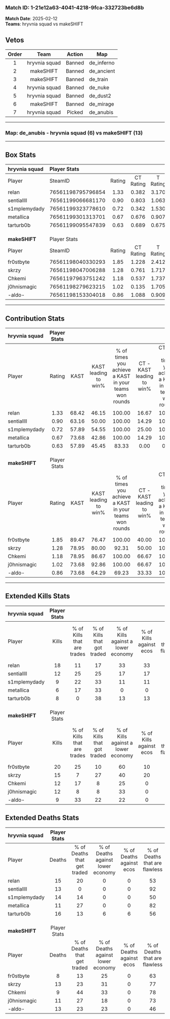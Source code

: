 ### Match ID: 1-21e12a63-4041-4218-9fca-332723be6d8b  
**Match Date**: 2025-02-12  
**Teams**: hryvnia squad vs makeSHIFT  

## Vetos  

| Order | Team | Action | Map |
| :---: | :--: | :----: | --- |
| 1 | hryvnia squad | Banned | de_inferno |
| 2 | makeSHIFT | Banned | de_ancient |
| 3 | makeSHIFT | Banned | de_train |
| 4 | hryvnia squad | Banned | de_nuke |
| 5 | hryvnia squad | Banned | de_dust2 |
| 6 | makeSHIFT | Banned | de_mirage |
| 7 | hryvnia squad | Picked | de_anubis |

---  

### **Map**: de_anubis - hryvnia squad (6) vs makeSHIFT (13)  
---  

## Box Stats  

| **hryvnia squad** | Player Stats      |        |           |          |       |       |       |         |        |      |     |
| :- | :- | :-: | :-: | :-: | :-: | :-: | :-: | :-: | :-: | :-: | :-: |
| Player            | SteamID           | Rating | CT Rating | T Rating | KAST  |  ADR  | Kills | Assists | Deaths | K/D  | HS% |
| relan             | 76561198795796854 |  1.33  |   0.382   |  3.170   | 68.42 | 111.2 |  18   |    2    |   15   | 1.20 | 50  |
| sentiallll        | 76561199066681170 |  0.90  |   0.803   |  1.063   | 63.16 | 59.3  |  12   |    1    |   13   | 0.92 | 66  |
| s1mplemydady      | 76561199323778610 |  0.72  |   0.342   |  1.530   | 57.89 | 64.7  |   9   |    3    |   14   | 0.64 | 55  |
| metallica         | 76561199301313701 |  0.67  |   0.676   |  0.907   | 73.68 | 32.3  |   6   |    1    |   11   | 0.55 | 33  |
| tarturb0b         | 76561199095547839 |  0.63  |   0.689   |  0.675   | 57.89 | 68.2  |   8   |    2    |   16   | 0.50 | 75  |
|                   |                   |        |           |          |       |       |       |         |        |      |     |
|                   |                   |        |           |          |       |       |       |         |        |      |     |
|                   |                   |        |           |          |       |       |       |         |        |      |     |
| **makeSHIFT**     | Player Stats      |        |           |          |       |       |       |         |        |      |     |
| Player            | SteamID           | Rating | CT Rating | T Rating | KAST  |  ADR  | Kills | Assists | Deaths | K/D  | HS% |
| fr0stbyte         | 76561198040330293 |  1.85  |   1.228   |  2.412   | 89.47 | 128.6 |  20   |    8    |   8    | 2.50 | 50  |
| skrzy             | 76561198047006288 |  1.28  |   0.761   |  1.717   | 78.95 | 95.1  |  15   |    4    |   13   | 1.15 | 73  |
| Chkemi            | 76561197963751242 |  1.18  |   0.537   |  1.737   | 78.95 | 67.2  |  12   |    7    |   9    | 1.33 | 41  |
| j0hnismagic       | 76561198279623215 |  1.02  |   0.135   |  1.705   | 73.68 | 51.7  |  12   |    4    |   11   | 1.09 |  8  |
| -aldo-            | 76561198153304018 |  0.86  |   1.088   |  0.909   | 73.68 | 60.3  |   9   |    5    |   13   | 0.69 | 55  |
---  

## Contribution Stats  

| **hryvnia squad** | Player Stats |       |                      |                                                        |                           |                                                             |                          |                                                            |
| :- | :-: | :-: | :-: | :-: | :-: | :-: | :-: | :-: |
| Player            |    Rating    | KAST  | KAST leading to win% | % of times you achieve a KAST in your teams won rounds | CT - KAST leading to win% | CT - % of times you achieve a KAST in your teams won rounds | T - KAST leading to win% | T - % of times you achieve a KAST in your teams won rounds |
| relan             |     1.33     | 68.42 |        46.15         |                         100.00                         |           16.67           |                           100.00                            |          71.43           |                           100.00                           |
| sentiallll        |     0.90     | 63.16 |        50.00         |                         100.00                         |           14.29           |                           100.00                            |          100.00          |                           100.00                           |
| s1mplemydady      |     0.72     | 57.89 |        54.55         |                         100.00                         |           25.00           |                           100.00                            |          71.43           |                           100.00                           |
| metallica         |     0.67     | 73.68 |        42.86         |                         100.00                         |           14.29           |                           100.00                            |          71.43           |                           100.00                           |
| tarturb0b         |     0.63     | 57.89 |        45.45         |                         83.33                          |           0.00            |                            0.00                             |          100.00          |                           100.00                           |
|                   |              |       |                      |                                                        |                           |                                                             |                          |                                                            |
|                   |              |       |                      |                                                        |                           |                                                             |                          |                                                            |
|                   |              |       |                      |                                                        |                           |                                                             |                          |                                                            |
| **makeSHIFT**     | Player Stats |       |                      |                                                        |                           |                                                             |                          |                                                            |
| Player            |    Rating    | KAST  | KAST leading to win% | % of times you achieve a KAST in your teams won rounds | CT - KAST leading to win% | CT - % of times you achieve a KAST in your teams won rounds | T - KAST leading to win% | T - % of times you achieve a KAST in your teams won rounds |
| fr0stbyte         |     1.85     | 89.47 |        76.47         |                         100.00                         |           40.00           |                           100.00                            |          91.67           |                           100.00                           |
| skrzy             |     1.28     | 78.95 |        80.00         |                         92.31                          |           50.00           |                           100.00                            |          90.91           |                           90.91                            |
| Chkemi            |     1.18     | 78.95 |        86.67         |                         100.00                         |           66.67           |                           100.00                            |          91.67           |                           100.00                           |
| j0hnismagic       |     1.02     | 73.68 |        92.86         |                         100.00                         |           66.67           |                           100.00                            |          100.00          |                           100.00                           |
| -aldo-            |     0.86     | 73.68 |        64.29         |                         69.23                          |           33.33           |                           100.00                            |          87.50           |                           63.64                            |
---  

## Extended Kills Stats  

| **hryvnia squad** | Player Stats |                            |                            |                                    |                         |                              |                                 |                                       |                    |           |
| :- | :-: | :-: | :-: | :-: | :-: | :-: | :-: | :-: | :-: | :-: |
| Player            |    Kills     | % of Kills that are trades | % of Kills that got traded | % of Kills against a lower economy | % of Kills against ecos | % of Kills that are flawless | % of Kills that are close duels | % of Kills that are assisted by flash | Pistol Round Kills | AWP Kills |
| relan             |      18      |             11             |             17             |                 33                 |           33            |              72              |               11                |                   6                   |         0          |     4     |
| sentiallll        |      12      |             25             |             25             |                 17                 |           17            |              75              |                8                |                   0                   |         0          |     2     |
| s1mplemydady      |      9       |             22             |             33             |                 11                 |           11            |              33              |               22                |                   0                   |         0          |     1     |
| metallica         |      6       |             17             |             33             |                 0                  |            0            |              67              |               17                |                   0                   |         2          |     1     |
| tarturb0b         |      8       |             0              |             38             |                 13                 |           13            |              63              |               13                |                   0                   |         0          |     0     |
|                   |              |                            |                            |                                    |                         |                              |                                 |                                       |                    |           |
|                   |              |                            |                            |                                    |                         |                              |                                 |                                       |                    |           |
|                   |              |                            |                            |                                    |                         |                              |                                 |                                       |                    |           |
| **makeSHIFT**     | Player Stats |                            |                            |                                    |                         |                              |                                 |                                       |                    |           |
| Player            |    Kills     | % of Kills that are trades | % of Kills that got traded | % of Kills against a lower economy | % of Kills against ecos | % of Kills that are flawless | % of Kills that are close duels | % of Kills that are assisted by flash | Pistol Round Kills | AWP Kills |
| fr0stbyte         |      20      |             25             |             10             |                 60                 |           10            |              70              |               15                |                   5                   |         0          |     0     |
| skrzy             |      15      |             7              |             27             |                 40                 |           20            |              67              |               13                |                  13                   |         0          |     3     |
| Chkemi            |      12      |             17             |             8              |                 25                 |            0            |              67              |               17                |                   8                   |         0          |     0     |
| j0hnismagic       |      12      |             8              |             8              |                 33                 |            0            |              75              |               17                |                   0                   |         8          |     0     |
| -aldo-            |      9       |             33             |             22             |                 22                 |            0            |              67              |                0                |                   0                   |         0          |     4     |
## Extended Deaths Stats  

| **hryvnia squad** | Player Stats |                             |                                   |                          |                               |                            |                           |               |
| :- | :-: | :-: | :-: | :-: | :-: | :-: | :-: | :-: |
| Player            |    Deaths    | % of Deaths that get traded | % of Deaths against lower economy | % of Deaths against ecos | % of Deaths that are flawless | % of Deaths that are close | % of Deaths while blinded | Deaths to AWP |
| relan             |      15      |             20              |                 0                 |            0             |              53               |             13             |             7             |       2       |
| sentiallll        |      13      |              0              |                 0                 |            0             |              92               |             8              |             8             |       2       |
| s1mplemydady      |      14      |             14              |                 0                 |            0             |              50               |             14             |             7             |       2       |
| metallica         |      11      |             27              |                 0                 |            0             |              82               |             18             |             9             |       1       |
| tarturb0b         |      16      |             13              |                 6                 |            6             |              56               |             13             |             0             |       1       |
|                   |              |                             |                                   |                          |                               |                            |                           |               |
|                   |              |                             |                                   |                          |                               |                            |                           |               |
|                   |              |                             |                                   |                          |                               |                            |                           |               |
| **makeSHIFT**     | Player Stats |                             |                                   |                          |                               |                            |                           |               |
| Player            |    Deaths    | % of Deaths that get traded | % of Deaths against lower economy | % of Deaths against ecos | % of Deaths that are flawless | % of Deaths that are close | % of Deaths while blinded | Deaths to AWP |
| fr0stbyte         |      8       |             13              |                25                 |            0             |              63               |             25             |             0             |       0       |
| skrzy             |      13      |             23              |                31                 |            0             |              77               |             15             |             0             |       0       |
| Chkemi            |      9       |             44              |                33                 |            0             |              78               |             0              |             0             |       0       |
| j0hnismagic       |      11      |             27              |                18                 |            0             |              73               |             0              |             9             |       1       |
| -aldo-            |      13      |             23              |                23                 |            0             |              46               |             23             |             0             |       1       |
